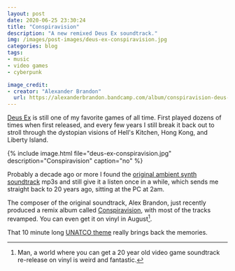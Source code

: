 ```yaml
---
layout: post
date: 2020-06-25 23:30:24
title: "Conspiravision"
description: "A new remixed Deus Ex soundtrack."
img: /images/post-images/deus-ex-conspiravision.jpg
categories: blog
tags:
- music
- video games
- cyberpunk

image_credit:
- creator: "Alexander Brandon"
  url: https://alexanderbrandon.bandcamp.com/album/conspiravision-deus-ex-remixed
---
```


[Deus Ex](https://en.wikipedia.org/wiki/Deus_Ex_(video_game) "Deus Ex") is still one of my favorite games of all time. First played dozens of times when first released, and every few years I still break it back out to stroll through the dystopian visions of Hell's Kitchen, Hong Kong, and Liberty Island.

{% include image.html file="deus-ex-conspiravision.jpg" description="Conspiravision" caption="no" %}

Probably a decade ago or more I found the [original ambient synth soundtrack](https://www.youtube.com/watch?v=2yDVM77lGlM) mp3s and still give it a listen once in a while, which sends me straight back to 20 years ago, sitting at the PC at 2am.

The composer of the original soundtrack, Alex Brandon, just recently produced a remix album called [Conspiravision](https://alexanderbrandon.bandcamp.com/album/conspiravision-deus-ex-remixed), with most of the tracks revamped. You can even get it on vinyl in August[^vinyl].

That 10 minute long [UNATCO theme](https://alexanderbrandon.bandcamp.com/track/home-base-unatco) really brings back the memories.

[^vinyl]: Man, a world where you can get a 20 year old video game soundtrack re-release on vinyl is weird and fantastic.
